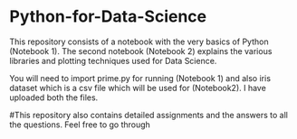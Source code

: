 # Python-for-Data-Science

This repository consists of a notebook with the very basics of Python (Notebook 1).
The second notebook (Notebook 2) explains the various libraries and plotting techniques used for Data Science.

You will need to import prime.py for running (Notebook 1) and also iris dataset which is a csv file which will be used for (Notebook2).
I have uploaded both the files.

#This repository also contains detailed assignments and the answers to all the questions. Feel free to go through
